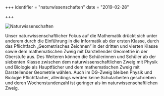 +++
identifier = "naturwissenschaften"
date = "2019-02-28"

+++

![Naturwissenschaften](/images/Nawi.jpg)

Unser naturwissenschaftlicher Fokus auf die Mathematik drückt sich unter anderem durch die Einführung in die Informatik ab der ersten Klasse, durch das Pflichtfach „Geometrisches Zeichnen“ in der dritten und vierten Klasse sowie dem mathematischen Zweig mit Darstellender Geometrie in der Oberstufe aus. Des Weiteren können die Schülerinnen und Schüler ab der siebenten Klasse zwischen dem naturwissenschaftlichen Zweig mit Physik und Biologie als Hauptfächer und dem mathematischen Zweig mit Darstellender Geometrie wählen. Auch im DG-Zweig bleiben Physik und Biologie Pflichtfächer, allerdings werden keine Schularbeiten geschrieben und deren Wochenstundenzahl ist geringer als im naturwissenschaftlichen Zweig.

